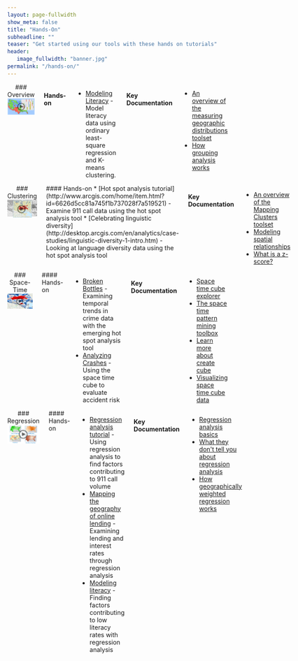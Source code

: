 ```yaml
---
layout: page-fullwidth
show_meta: false
title: "Hands-On"
subheadline: ""
teaser: "Get started using our tools with these hands on tutorials"
header:
   image_fullwidth: "banner.jpg"
permalink: "/hands-on/"
---
```


<div id="overview_div" markdown="1" class="row">

<div class="small-12 large-6 columns" markdown="1" top="0">

<div align="center" markdown="1">
### Overview
<a href="https://www.youtube.com/watch?v=3d_8nQpSCgE&index=43&list=PLaPDDLTCmy4YcXpv_ypX3YicMHVUOuGYR" target="_blank"><img src="/images/grouping_2_sm-play.PNG" alt="hi" class="inline"/></a>
</div>

#### Hands-on

* [Modeling Literacy](http://desktop.arcgis.com/en/analytics/case-studies/modeling-literacy.htm) - Model literacy data using ordinary least-square regression and K-means clustering.

#### Key Documentation

* [An overview of the measuring geographic distributions toolset](http://pro.arcgis.com/en/pro-app/tool-reference/spatial-statistics/an-overview-of-the-measuring-geographic-distributions-toolset.htm)
* [How grouping analysis works](http://pro.arcgis.com/en/pro-app/tool-reference/spatial-statistics/how-grouping-analysis-works.htm)
</div>

<div class="small-12 large-6 columns" markdown="1" top="0">
<div align="center" markdown="1">
### Clustering
<a href="https://www.youtube.com/watch?v=qQNOlfOYtyw&index=51&list=PLaPDDLTCmy4YcXpv_ypX3YicMHVUOuGYR" target="_blank"><img src="/images/Clustering_3images-sm-play.PNG" alt="hi" class="inline"/></a>
</div>
#### Hands-on
* [Hot spot analysis tutorial](http://www.arcgis.com/home/item.html?id=6626d5cc81a745f1b737028f7a519521) - Examine 911 call data using the hot spot analysis tool
* [Celebrating linguistic diversity](http://desktop.arcgis.com/en/analytics/case-studies/linguistic-diversity-1-intro.htm) - Looking at language diversity data using the hot spot analysis tool

#### Key Documentation

* [An overview of the Mapping Clusters toolset](http://pro.arcgis.com/en/pro-app/tool-reference/spatial-statistics/an-overview-of-the-mapping-clusters-toolset.htm)
* [Modeling spatial relationships](http://pro.arcgis.com/en/pro-app/tool-reference/spatial-statistics/modeling-spatial-relationships.htm)
* [What is a z-score?](http://pro.arcgis.com/en/pro-app/tool-reference/spatial-statistics/what-is-a-z-score-what-is-a-p-value.htm)
</div>

</div>


<div id="overview_div" markdown="1" class="row">
<div class="small-12 large-6 columns" markdown="1" top="0">
<div align="center" markdown="1">
### Space-Time
<a href="https://www.youtube.com/watch?v=0aV6HHwJuo4&index=50&list=PLaPDDLTCmy4YcXpv_ypX3YicMHVUOuGYR" target="_blank"><img src="/images/whats-new-play.jpg" alt="hi" class="inline"/></a>
</div>
#### Hands-on

* [Broken Bottles](http://desktop.arcgis.com/en/analytics/case-studies/broken-bottles-1-overview.htm) - Examining temporal trends in crime data with the emerging hot spot analysis tool
* [Analyzing Crashes](http://desktop.arcgis.com/en/analytics/case-studies/analyzing-crashes-1-overview.htm) - Using the space time cube to evaluate accident risk

#### Key Documentation

* [Space time cube explorer](http://esriurl.com/spacetimecubeexplorer)
* [The space time pattern mining toolbox](http://pro.arcgis.com/en/pro-app/tool-reference/space-time-pattern-mining/an-overview-of-the-space-time-pattern-mining-toolbox.htm)
* [Learn more about create cube](http://pro.arcgis.com/en/pro-app/tool-reference/space-time-pattern-mining/learnmorecreatecube.htm)
* [Visualizing space time cube data](http://pro.arcgis.com/en/pro-app/tool-reference/space-time-pattern-mining/visualizing-cube-data.htm)
</div>

<div class="small-12 large-6 columns" markdown="1" top="0">
<div align="center" markdown="1">
### Regression
<a href="http://www.esri.com/videos/watch?videoid=3871&isLegacy=true&title=modeling-spatial-relationships-using-regression-analysis" target="_blank"><img src="/images/model-regression-banner-sm-play.png" alt="hi" class="inline"/></a>
</div>
#### Hands-on

* [Regression analysis tutorial](http://www.arcgis.com/home/item.html?id=71a65d35688a4502b123cbdfc99afdee) - Using regression analysis to find factors contributing to 911 call volume
* [Mapping the geography of online lending](http://desktop.arcgis.com/en/analytics/case-studies/fair-lending-1-intro.htm) - Examining lending and interest rates through regression analysis
* [Modeling literacy](http://desktop.arcgis.com/en/analytics/case-studies/modeling-literacy.htm) - Finding factors contributing to low literacy rates with regression analysis

#### Key Documentation

* [Regression analysis basics](http://pro.arcgis.com/en/pro-app/tool-reference/spatial-statistics/regression-analysis-basics.htm)
* [What they don't tell you about regression analysis](http://pro.arcgis.com/en/pro-app/tool-reference/spatial-statistics/what-they-don-t-tell-you-about-regression-analysis.htm)
* [How geographically weighted regression works](http://pro.arcgis.com/en/pro-app/tool-reference/spatial-statistics/how-gwr-regression-works.htm)
</div>

</div>